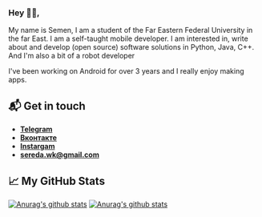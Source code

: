 ### Hey 👋🏻,

My name is Semen, I am a student of the Far Eastern Federal University in the far East. I am a self-taught mobile developer. I am interested in, write about and develop (open source) software solutions in Python, Java, C++. And I'm also a bit of a robot developer

I've been working on Android for over 3 years and I really enjoy making apps. 

## 📬 Get in touch
- [**Telegram**](https://tgmsg.ru/princepepper)
- [**Вконтакте**](https://vk.com/princepepper)
- [**Instargam**](https://www.instagram.com/princepepperoff/?hl=ru)
- **<sereda.wk@gmail.com>**

## &#x1f4c8; My GitHub Stats

[![Anurag's github stats](https://github-readme-stats.vercel.app/api?username=princepepper&show_icons=true&theme=radical)](https://github.com/anuraghazra/github-readme-stats)
[![Anurag's github stats](https://github-readme-stats.vercel.app/api/top-langs/?username=princepepper&show_icons=true&theme=radical&layout=compact)](https://github.com/anuraghazra/github-readme-stats)
